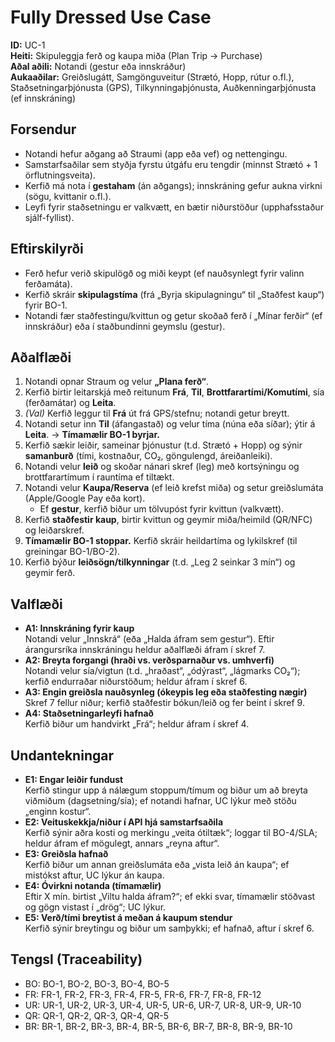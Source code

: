 # Fully Dressed Use Case

**ID:** UC-1  
**Heiti:** Skipuleggja ferð og kaupa miða (Plan Trip → Purchase)  
**Aðal aðili:** Notandi (gestur eða innskráður)  
**Aukaaðilar:** Greiðslugátt, Samgönguveitur (Strætó, Hopp, rútur o.fl.), Staðsetningarþjónusta (GPS), Tilkynningaþjónusta, Auðkenningarþjónusta (ef innskráning)

## Forsendur
- Notandi hefur aðgang að Straumi (app eða vef) og nettengingu.
- Samstarfsaðilar sem styðja fyrstu útgáfu eru tengdir (minnst Strætó + 1 örflutningsveita).
- Kerfið má nota í **gestaham** (án aðgangs); innskráning gefur aukna virkni (sögu, kvittanir o.fl.).
- Leyfi fyrir staðsetningu er valkvætt, en bætir niðurstöður (upphafsstaður sjálf-fyllist).

## Eftirskilyrði
- Ferð hefur verið skipulögð og miði keypt (ef nauðsynlegt fyrir valinn ferðamáta).
- Kerfið skráir **skipulagstíma** (frá „Byrja skipulagningu“ til „Staðfest kaup“) fyrir BO-1.
- Notandi fær staðfestingu/kvittun og getur skoðað ferð í „Mínar ferðir“ (ef innskráður) eða í staðbundinni geymslu (gestur).

## Aðalflæði
1. Notandi opnar Straum og velur **„Plana ferð“**.
2. Kerfið birtir leitarskjá með reitunum **Frá**, **Til**, **Brottfarartími/Komutími**, sía (ferðamátar) og **Leita**.
3. *(Val)* Kerfið leggur til **Frá** út frá GPS/stefnu; notandi getur breytt.
4. Notandi setur inn **Til** (áfangastað) og velur tíma (núna eða síðar); ýtir á **Leita**. → **Tímamælir BO-1 byrjar.**
5. Kerfið sækir leiðir, sameinar þjónustur (t.d. Strætó + Hopp) og sýnir **samanburð** (tími, kostnaður, CO₂, göngulengd, áreiðanleiki).
6. Notandi velur **leið** og skoðar nánari skref (leg) með kortsýningu og brottfarartímum í rauntíma ef tiltækt.
7. Notandi velur **Kaupa/Reserva** (ef leið krefst miða) og setur greiðslumáta (Apple/Google Pay eða kort).  
   - Ef **gestur**, kerfið biður um tölvupóst fyrir kvittun (valkvætt).
8. Kerfið **staðfestir kaup**, birtir kvittun og geymir miða/heimild (QR/NFC) og leiðarskref.
9. **Tímamælir BO-1 stoppar.** Kerfið skráir heildartíma og lykilskref (til greiningar BO-1/BO-2).
10. Kerfið býður **leiðsögn/tilkynningar** (t.d. „Leg 2 seinkar 3 mín“) og geymir ferð.

## Valflæði
- **A1: Innskráning fyrir kaup**  
  Notandi velur „Innskrá“ (eða „Halda áfram sem gestur“). Eftir árangursríka innskráningu heldur aðalflæði áfram í skref 7.
- **A2: Breyta forgangi (hraði vs. verðsparnaður vs. umhverfi)**  
  Notandi velur sía/vigtun (t.d. „hraðast“, „ódýrast“, „lágmarks CO₂“); kerfið endurraðar niðurstöðum; heldur áfram í skref 6.
- **A3: Engin greiðsla nauðsynleg (ókeypis leg eða staðfesting nægir)**  
  Skref 7 fellur niður; kerfið staðfestir bókun/leið og fer beint í skref 9.
- **A4: Staðsetningarleyfi hafnað**  
  Kerfið biður um handvirkt „Frá“; heldur áfram í skref 4.

## Undantekningar
- **E1: Engar leiðir fundust**  
  Kerfið stingur upp á nálægum stoppum/tímum og biður um að breyta viðmiðum (dagsetning/sía); ef notandi hafnar, UC lýkur með stöðu „enginn kostur“.
- **E2: Veituskekkja/niður í API hjá samstarfsaðila**  
  Kerfið sýnir aðra kosti og merkingu „veita ótiltæk“; loggar til BO-4/SLA; heldur áfram ef mögulegt, annars „reyna aftur“.
- **E3: Greiðsla hafnað**  
  Kerfið biður um annan greiðslumáta eða „vista leið án kaupa“; ef mistókst aftur, UC lýkur án kaupa.
- **E4: Óvirkni notanda (tímamælir)**  
  Eftir X mín. birtist „Viltu halda áfram?“; ef ekki svar, tímamælir stöðvast og gögn vistast í „drög“; UC lýkur.
- **E5: Verð/tími breytist á meðan á kaupum stendur**  
  Kerfið sýnir breytingu og biður um samþykki; ef hafnað, aftur í skref 6.

## Tengsl (Traceability)
- BO: BO-1, BO-2, BO-3, BO-4, BO-5
- FR: FR-1, FR-2, FR-3, FR-4, FR-5, FR-6, FR-7, FR-8, FR-12
- UR: UR-1, UR-2, UR-3, UR-4, UR-5, UR-6, UR-7, UR-8, UR-9, UR-10
- QR: QR-1, QR-2, QR-3, QR-4, QR-5
- BR: BR-1, BR-2, BR-3, BR-4, BR-5, BR-6, BR-7, BR-8, BR-9, BR-10


